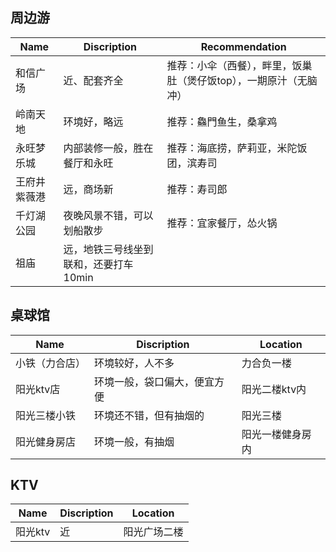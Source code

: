 ## 周边游
| Name | Discription | Recommendation |
| ---------- | ----------- | -------- |
| 和信广场 | 近、配套齐全 | 推荐：小伞（西餐），畔里，饭巢肚（煲仔饭top），一期原汁（无脑冲）|
| 岭南天地 | 环境好，略远 | 推荐：鱻門鱼生，桑拿鸡 |
| 永旺梦乐城 | 内部装修一般，胜在餐厅和永旺 | 推荐：海底捞，萨莉亚，米陀饭团，滨寿司 |
| 王府井紫薇港 | 远，商场新 | 推荐：寿司郎 |
| 千灯湖公园 | 夜晚风景不错，可以划船散步 | 推荐：宜家餐厅，怂火锅 |
| 祖庙 | 远，地铁三号线坐到联和，还要打车10min | |

## 桌球馆
| Name | Discription | Location |
| ---------- | ----------- | -------- |
| 小铁（力合店） | 环境较好，人不多 | 力合负一楼 |
| 阳光ktv店 | 环境一般，袋口偏大，便宜方便 | 阳光二楼ktv内 |
| 阳光三楼小铁 | 环境还不错，但有抽烟的 | 阳光三楼 |
| 阳光健身房店 | 环境一般，有抽烟 | 阳光一楼健身房内 |

## KTV
| Name | Discription | Location |
| ---------- | ----------- | -------- |
| 阳光ktv | 近 | 阳光广场二楼 |
